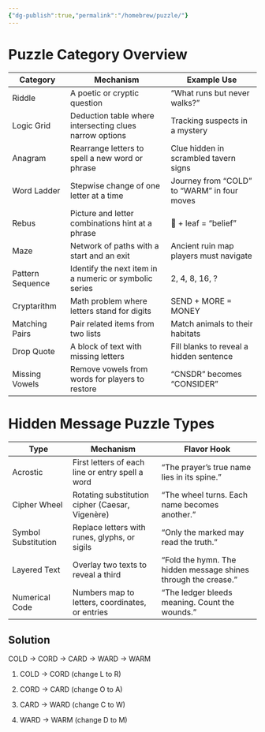 ```yaml
---
{"dg-publish":true,"permalink":"/homebrew/puzzle/"}
---
```


# Puzzle Category Overview

| Category         | Mechanism                                               | Example Use                                 |
| ---------------- | ------------------------------------------------------- | ------------------------------------------- |
| Riddle           | A poetic or cryptic question                            | “What runs but never walks?”                |
| Logic Grid       | Deduction table where intersecting clues narrow options | Tracking suspects in a mystery              |
| Anagram          | Rearrange letters to spell a new word or phrase         | Clue hidden in scrambled tavern signs       |
| Word Ladder      | Stepwise change of one letter at a time                 | Journey from “COLD” to “WARM” in four moves |
| Rebus            | Picture and letter combinations hint at a phrase        | 🐝 + leaf = “belief”                        |
| Maze             | Network of paths with a start and an exit               | Ancient ruin map players must navigate      |
| Pattern Sequence | Identify the next item in a numeric or symbolic series  | 2, 4, 8, 16, ?                              |
| Cryptarithm      | Math problem where letters stand for digits             | SEND + MORE = MONEY                         |
| Matching Pairs   | Pair related items from two lists                       | Match animals to their habitats             |
| Drop Quote       | A block of text with missing letters                    | Fill blanks to reveal a hidden sentence     |
| Missing Vowels   | Remove vowels from words for players to restore         | “CNSDR” becomes “CONSIDER”                  |

# Hidden Message Puzzle Types

| Type                | Mechanism                                        | Flavor Hook                                                    |
| ------------------- | ------------------------------------------------ | -------------------------------------------------------------- |
| Acrostic            | First letters of each line or entry spell a word | “The prayer’s true name lies in its spine.”                    |
| Cipher Wheel        | Rotating substitution cipher (Caesar, Vigenère)  | “The wheel turns. Each name becomes another.”                  |
| Symbol Substitution | Replace letters with runes, glyphs, or sigils    | “Only the marked may read the truth.”                          |
| Layered Text        | Overlay two texts to reveal a third              | “Fold the hymn. The hidden message shines through the crease.” |
| Numerical Code      | Numbers map to letters, coordinates, or entries  | “The ledger bleeds meaning. Count the wounds.”                 |



## Solution

COLD → CORD → CARD → WARD → WARM

1. COLD → CORD (change L to R)
    
2. CORD → CARD (change O to A)
    
3. CARD → WARD (change C to W)
    
4. WARD → WARM (change D to M)